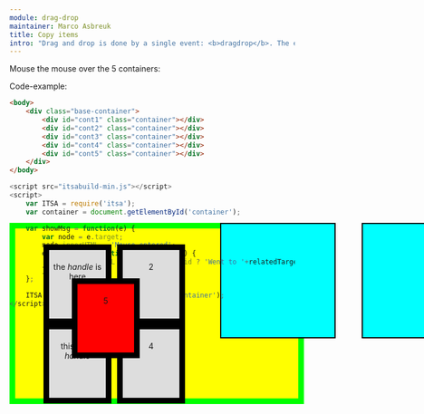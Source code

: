 ```yaml
---
module: drag-drop
maintainer: Marco Asbreuk
title: Copy items
intro: "Drag and drop is done by a single event: <b>dragdrop</b>. The eventobject notifies you when the drag has finished. You can inspect the Promise e.drag.then for this purpose. You can also be notified on drag-move by setting a callback-function through: <b>e.setOnDrag(callbackFn)</b>. Draggable HtmlElements have the attribute: <b>dd-draggable=\"true\"</b>"
---
```


<style type="text/css">
    .base-container {
        position: absolute;
        top: 32em;
        width: 500px;
        height: 300px;
        /* overflow: scroll; */
        background-color: #FF0;
        border: solid 10px #0F0;
    }
    .drop-container {
        position: absolute;
        top: 32em;
        left: 600px;
        width: 200px;
        height: 200px;
        border: solid 2px #000;
        background-color: #0FF;
    }
    .drop-container.second {
        left: 850px;
    }
    .drop-container.third {
        left: 1100px;
    }
    .container {
        text-align: center;
        margin: 2em 0;
        padding-top: 1.5em;
        height: 100px;
        width: 100px;
        background-color: #ddd;
        border: solid 10px #000;
        position: absolute;
        z-index: 1;
        -webkit-touch-callout: none;
        -webkit-user-select: none;
        -khtml-user-select: none;
        -moz-user-select: none;
        -ms-user-select: none;
        user-select: none;
        cursor: default;
    }
    #cont-1 {
        left: 50px;
        top: 0;
    }
    #cont-2 {
        left: 180px;
        top: 0;
    }
    #cont-3 {
        left: 50px;
        top: 140px;
    }
    #cont-4 {
        left: 180px;
        top: 140px;
    }
    #cont-5 {
        left: 100px;
        top: 60px;
        z-index: 2;
        background-color: #F00;
    }
    .body-content.module p.spaced {
        margin-top: 20em;
    }
    .dropactive {
        opacity: 0.6;
        filter: alpha(opacity=60); /* For IE8 and earlier */
        border: dotted 2px #000;
    }
    .container.dd-dragging {
        background-color: #0F0;
    }

    #Xfilling {
        width: 700px;
        height: 500px;
        background-color: #00F;
    }
</style>

Mouse the mouse over the 5 containers:

<div id="constr" class="base-container">
    <div id="cont-1" class="container" dd-draggable="true" dd-dropzone=".drop-container" dd-effect-allowed="all" dd-handle="i">the <i id="idI">handle</i> is here</div>
    <div id="cont-2" class="container" dd-draggable="true" xy-constrain=".base-container">2</div>
    <div id="cont-3" class="container" dd-draggable="true" dd-dropzone=".drop-container" dd-effect-allowed="move">this is <i>no handle</i></div>
    <div id="cont-4" class="container" dd-draggable="true" dd-dropzone=".drop-container" dd-effect-allowed="copy">4</div>
    <div id="cont-5" class="container" xy-constrain="window">5</div>
    <div id="filling"></div>
</div>

<div id='dz1' class="drop-container"></div>
<div id='dz2' class="drop-container second"></div>
<div id='dz3' class="drop-container third"></div>


<p class="spaced">Code-example:</p>

```html
<body>
    <div class="base-container">
        <div id="cont1" class="container"></div>
        <div id="cont2" class="container"></div>
        <div id="cont3" class="container"></div>
        <div id="cont4" class="container"></div>
        <div id="cont5" class="container"></div>
    </div>
</body>
```

```js
<script src="itsabuild-min.js"></script>
<script>
    var ITSA = require('itsa');
    var container = document.getElementById('container');

    var showMsg = function(e) {
        var node = e.target;
        node.innerHTML = 'Mouse entered';
        e.hover.then(function(relatedTarget) {
            node.innerHTML = relatedTarget.id ? 'Went to '+relatedTarget.id : '';
        });
    };

    ITSA.Event.after('hover', showMsg, '.container');
</script>
```

<script src="../../dist/itsabuild.js"></script>
<script>
    var ITSA = require('itsa');
    var container = document.getElement('#cont-5');

    var showMsg = function(e) {
        var node = e.target;
        node.innerHTML = 'Dragging';
        e.drag.then(function(ev) {
            node.innerHTML = 'END';
        });
    };

document.getElement('#dz1').plug(ITSA.Plugins.NodeDropzone, {move: true});
document.getElement('#dz2').plug(ITSA.Plugins.NodeDropzone, {copy: true});
document.getElement('#dz3').plug(ITSA.Plugins.NodeDropzone);

document.getElement('#constr').scrollTo(0,100);


// console.info(container.getInlineStyle('left'));
// console.info(container.getInlineStyle('top'));
    // container.setXY(100, null);

    ITSA.later(function() {
        container.plug(ITSA.Plugins.NodeDD);
        container.plug(ITSA.Plugins.NodePlugin);
    }, 10);

   // ITSA.Event.after('dragdrop', showMsg, '.container');
</script>
